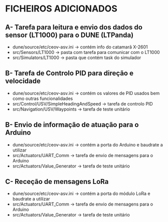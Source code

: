 # FICHEIROS ADICIONADOS

## A- Tarefa para leitura e envio dos dados do sensor (LT1000) para o DUNE (LTPanda)
  * dune/source/etc/ceov-asv.ini            -> contém info do catamarã X-2601
  * src/Sensors/LT1000                      -> pasta com tarefa para comunicar com o LT1000
  * src/Simulators/LT1000                   -> pasta que contém task do simulador

## B- Tarefa de Controlo PID para direção e velocidade
  * dune/source/etc/ceov-asv.ini            -> contém os valores de PID usados bem como outras funcionalidades
  * src/Control/USV/SimpleHeadingAndSpeed   -> tarefa de controlo PID
  * src/Navigation/USV/Waypoints            -> tarefa de teste unitário
  
## B- Envio de informação de atuação para o Arduino
  * dune/source/etc/ceov-asv.ini            -> contém a porta do Arduino e baudrate a utilizar
  * src/Actuators/UART_Comm                 -> tarefa de envio de mensagens para o Arduino
  * src/Actuators/Value_Generator           -> tarefa de teste unitário

## C- Receção de mensagens LoRa
  * dune/source/etc/ceov-asv.ini            -> contém a porta do módulo LoRa e baudrate a utilizar
  * src/Actuators/UART_Comm                 -> tarefa de envio de mensagens para o Arduino
  * src/Actuators/Value_Generator           -> tarefa de teste unitário
